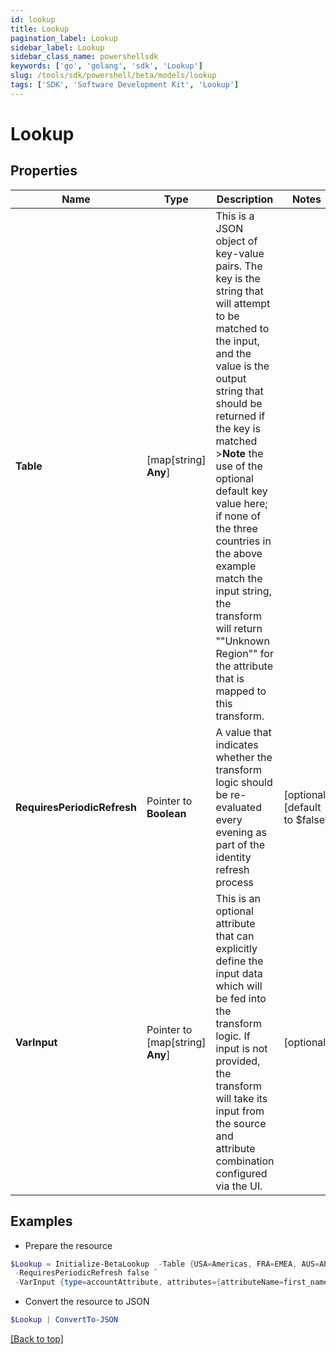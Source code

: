 ```yaml
---
id: lookup
title: Lookup
pagination_label: Lookup
sidebar_label: Lookup
sidebar_class_name: powershellsdk
keywords: ['go', 'golang', 'sdk', 'Lookup'] 
slug: /tools/sdk/powershell/beta/models/lookup
tags: ['SDK', 'Software Development Kit', 'Lookup']
---
```



# Lookup

## Properties

Name | Type | Description | Notes
------------ | ------------- | ------------- | -------------
**Table** |  [map[string] **Any**] | This is a JSON object of key-value pairs. The key is the string that will attempt to be matched to the input, and the value is the output string that should be returned if the key is matched   &gt;**Note** the use of the optional default key value here; if none of the three countries in the above example match the input string, the transform will return &quot;&quot;Unknown Region&quot;&quot; for the attribute that is mapped to this transform.  | 
**RequiresPeriodicRefresh** |  Pointer to **Boolean** | A value that indicates whether the transform logic should be re-evaluated every evening as part of the identity refresh process | [optional] [default to $false]
**VarInput** |  Pointer to [map[string] **Any**] | This is an optional attribute that can explicitly define the input data which will be fed into the transform logic. If input is not provided, the transform will take its input from the source and attribute combination configured via the UI. | [optional] 

## Examples

- Prepare the resource
```powershell
$Lookup = Initialize-BetaLookup  -Table {USA=Americas, FRA=EMEA, AUS=APAC, default=Unknown Region} `
 -RequiresPeriodicRefresh false `
 -VarInput {type=accountAttribute, attributes={attributeName=first_name, sourceName=Source}}
```

- Convert the resource to JSON
```powershell
$Lookup | ConvertTo-JSON
```


[[Back to top]](#) 

